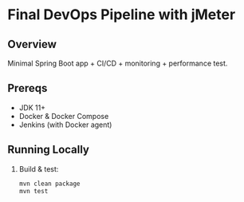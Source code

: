 # Final DevOps Pipeline with jMeter

## Overview
Minimal Spring Boot app + CI/CD + monitoring + performance test.

## Prereqs
- JDK 11+
- Docker & Docker Compose
- Jenkins (with Docker agent)

## Running Locally
1. Build & test:
   ```bash
   mvn clean package
   mvn test
